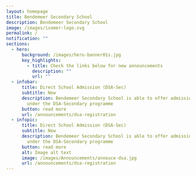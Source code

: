 ```yaml
---
layout: homepage
title: Bendemeer Secondary School
description: Bendemeer Secondary School
image: /images/isomer-logo.svg
permalink: /
notification: ""
sections:
  - hero:
      background: /images/hero-banner01s.jpg
      key_highlights:
        - title: Check the links below for new announcements
          description: ""
          url: ""
  - infobar:
      title: Direct School Admission (DSA-Sec)
      subtitle: New
      description: Bendemeer Secondary School is able to offer admission to students
        under the DSA-Secondary programme
      button: read more
      url: /announcements/dsa-registration
  - infopic:
      title: Direct School Admission (DSA-Sec)
      subtitle: New
      description: Bendemeer Secondary School is able to offer admission to students
        under the DSA-Secondary programme
      button: read more
      alt: Image alt text
      image: /images/Announcements/annouce-dsa.jpg
      url: /announcements/dsa-registration
---
```

